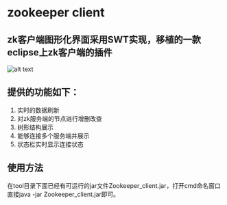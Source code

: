 # zookeeper client
## zk客户端图形化界面采用SWT实现，移植的一款eclipse上zk客户端的插件
![alt text](http://oi04x12g2.bkt.clouddn.com/zkclient.PNG)
## 提供的功能如下：
1. 实时的数据刷新
2. 对zk服务端的节点进行增删改查
3. 树形结构展示
4. 能够连接多个服务端并展示
5. 状态栏实时显示连接状态
## 使用方法
在tool目录下面已经有可运行的jar文件Zookeeper_client.jar，打开cmd命名窗口直接java -jar Zookeeper_client.jar即可。
